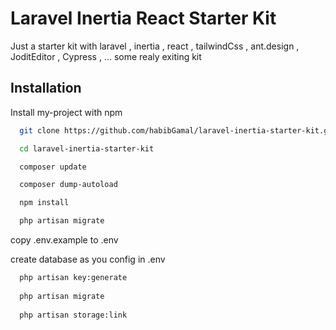 # Laravel Inertia React Starter Kit

Just a starter kit with laravel , inertia , react , tailwindCss , ant.design ,
JoditEditor , Cypress , ... some realy exiting kit 



## Installation

Install my-project with npm

```bash
  git clone https://github.com/habibGamal/laravel-inertia-starter-kit.git

  cd laravel-inertia-starter-kit

  composer update

  composer dump-autoload

  npm install

  php artisan migrate
```
copy .env.example to .env

create database as you config in .env
```bash
  php artisan key:generate
  
  php artisan migrate
  
  php artisan storage:link
```
